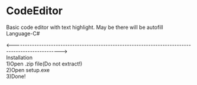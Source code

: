 # CodeEditor
Basic code editor with text highlight. May be there will be autofill<br/>
Language-C#<br/>


<--------------------------------------------------------------------------------------------------><br/>
Installation<br/>
1)Open .zip file(Do not extract!)<br/>
2)Open setup.exe<br/>
3)Done!<br/>
